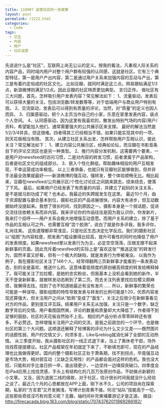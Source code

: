 ```yaml
---
title: 110907 运营社区的一些故事
layout: post
permalink: /2222.html
categories:
  - Code
tags:
  - 交互
  - 内容
  - 用户
  - 社区运营
---
```

先说说什么是“社区”，互联网上尚无公认的定义。按我的看法，凡重视人际关系的内容产品，同时域内用户对整个用户群有较强的认同感，这就是社区。它有三个典型特征，第一是用户产出内容，第二是通过用户关系来加强内容的互动与产出，第三是有着约定俗成的社区文化。 比如豆瓣，就同时满足这三点。网易跟帖满足1/3点，新浪微博则满足1/2点。因此豆瓣的社区特质更加典型。 言归正传。 做社区有三大问题，首先，怎样吸引用户发表内容？常见解法如下： 1、流量驱动，发表后可以获得大量的关注，包括浏览数/转发数等等，对于低端用户与商业用户特别有效。 2、交流驱动，发表后可以得到有质量的评论，当然，对“质量”的定义也因人而异。 3、归属感驱动，把个人主页当作自己的小家，乐意在家里发表内容，装点个人空间。 4、认同感驱动，因为这里有我喜欢的，散发出特别气场的内容/用户/资料，希望能加入他们，通常需要强大的公共展示区来支撑。 最好的解法当然是1/2/3/4并具，但这很难。四者得其三已经相当不错。如果只能实现其中的一项，则天花板相当有限。 其次，从建立社区关系出发，怎样帮助用户互相认识，彼此关注？常见解法如下： 1、建立内容公共展示区，经典如论坛，而豆瓣在书影音条目下的评论交流区也是另一种类型。 2、推行内容分发机制，这需要两个要素，一是用户对newsfeed的访问习惯，二是对内容的转发习惯，前者隶属于产品架构，后者是社区文化的组成部分。 3、嵌入个性化群组，帮助趣味相投的用户互相发现，不幸运营成功率极低。 以上三者俱备，也就只有豆瓣社区能够做到，但并非手法最全效果就最好——新浪微博的强互动，强转发，整个体验顺畅无比。相比起来，豆瓣在newsfeed/公共展示区/个性化讨论区之间跳来跳去，绕来绕去，便落了下风。 最后，如果用户已经发表了有质量的内容，并建立了起码的关注关系，是不是就马到功成了呢？也未必。我最近的失蹄就发生在这里。 最近10个月，由于资源配置与磨合基本到位，摄影社区的产品进展很快，内容大有进步，但互动数据始终没提起来。我想了很长时间，找到原因之一。摄影本身是一个弱话题，促进交流往往依赖关系而非内容。我来评论你的作品往往是因为我认识你，你发新片，我来打个招呼——用户关系会极大地增强互动意愿。而用户关系的建立，除了基于作品的互相认可之外，也需要互相“混个脸熟”，说白了就是你多评我，我多评你，礼尚往来。 这些道理都非常浅显，只是社区生态决定化学反应。我们的摄影社区以“组图”为内容粒度，把发表门槛设置得比较高，提升可看性的同时也降低了用户的发表频度。如果newsfeed里以发表行为为主，必定空空荡荡，压根支撑不起来新鲜事的页面。因此充斥着newsfeed的实际上是“喜欢这张”“推送这张”的转发行为，固然丰富又好看，但有一个极大的缺陷，就是发表行为惨被淹没。 以我作为例子，我在摄影社区关注了146个人，经常得翻两三页新鲜事才能看到一条发表动态，别的全是喜欢、推送什么的。这意味着低频度的原创被高频度的转发给稀释掉了。我可能关注了拉拉樱，是她的忠实粉丝，但我基本上没机会看到她的新作，半天不登录新鲜事，就被转发动态刷到了第二页。而去关注列表里找拉拉樱又颇麻烦，我懒得去找，找到了也不知道她最近有没有发片…… 所以，新鲜事的繁荣也可能是一种误导。摄影组图的特性导致发表与转发的比例可能是1∶20，优质内容发现还算强大，但关注用户之间从“脸熟”变成了“面生”，关注之后很少在新鲜事看见对方的作品，更别提互评互踩。结果用户关系无从加强，关注只是一个数字，缺乏数字背后的交情。用户看图固然爽，评论的数量和质量却大大降低了，作者得不到足够的鼓励，社区的天花板自然抬不上去。 相应的产品分析点零零碎碎还有很多，不必赘述。怎样增强关注用户之间的交流，是我之前疏忽的一个环节，也是做社区的第三个大问题。这顺道还解释了轻博客的评论为什么又少又差——既然图片的话题性弱，用户的交情又少，何须多言，Like与reblog就消化掉了全部的互动热情。 从三季度开始，我从摄影社区的一线正式退下来，当上了离休老干部，场外找找茬提提建议。社区产品框架在年初就定下来了，不断填充即可，现在的产品经理也比我做得更好。国内的整个摄影社区正处于萧条期，找不到拐点，毕竟强互动是市场大势，相对弱互动（又缺乏实用性）的产品都会面对这样的危机。我也没大招，只能和对手比谁日拱一卒，谁出错更少，一边坚持一边嗅探突破口。四季度会在iPad应用上找找灵感，手头上有结构化的几百万张原创作品，不妨做点新颖的小文章。 又及，因为退居二线的缘故，对于社区，估计很长时间我就没什么经验之谈了。最近几个月的心思都放在APP上面，刚下水不久，公司的项目尚在探索期，私家的“方言君”又开发搁浅，写博计划青黄不接。何况“站队”技能高于一切，这些那些奇技淫巧有何意义呢？无趣，抽时间补完柬埔寨游记才是正道。 摘自: http://firecacada.blog.163.com/blog/static/70743762011869266182/